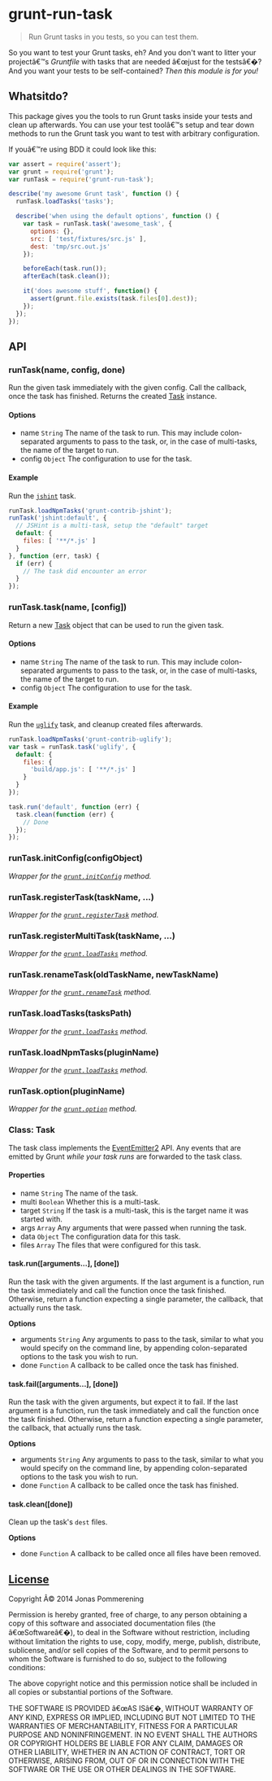 # grunt-run-task

> Run Grunt tasks in you tests, so you can test them.

So you want to test your Grunt tasks, eh? And you don't want to litter your
projectâ€™s _Gruntfile_ with tasks that are needed â€œjust for the testsâ€�? And
you want your tests to be self-contained? _Then this module is for you!_

## Whatsitdo?

This package gives you the tools to run Grunt tasks inside your tests and
clean up afterwards. You can use your test toolâ€™s setup and tear down methods
to run the Grunt task you want to test with arbitrary configuration.

If youâ€™re using BDD it could look like this:

```javascript
var assert = require('assert');
var grunt = require('grunt');
var runTask = require('grunt-run-task');

describe('my awesome Grunt task', function () {
  runTask.loadTasks('tasks');

  describe('when using the default options', function () {
    var task = runTask.task('awesome_task', {
      options: {},
      src: [ 'test/fixtures/src.js' ],
      dest: 'tmp/src.out.js'
    });

    beforeEach(task.run());
    afterEach(task.clean());

    it('does awesome stuff', function() {
      assert(grunt.file.exists(task.files[0].dest));
    });
  });
});
```

## API

### runTask(name, config, done)
Run the given task immediately with the given config. Call the callback,
once the task has finished. Returns the created [Task](#class-task) instance.

#### Options
-  name `String` The name of the task to run. This may include colon-separated
  arguments to pass to the task, or, in the case of multi-tasks, the name of
  the target to run.
- config `Object` The configuration to use for the task.

#### Example
Run the [`jshint`](https://github.com/gruntjs/grunt-contrib-jshint) task.

```js
runTask.loadNpmTasks('grunt-contrib-jshint');
runTask('jshint:default', {
  // JSHint is a multi-task, setup the "default" target
  default: {
    files: [ '**/*.js' ]
  }
}, function (err, task) {
  if (err) {
    // The task did encounter an error
  }
});
```
 
### runTask.task(name, [config])
Return a new [Task](#class-task) object that can be used to run the given task.

#### Options
- name `String` The name of the task to run. This may include colon-separated
  arguments to pass to the task, or, in the case of multi-tasks, the name of
  the target to run.
- config `Object` The configuration to use for the task.

#### Example
Run the [`uglify`](https://github.com/gruntjs/grunt-contrib-uglify) task,
and cleanup created files afterwards.

```js
runTask.loadNpmTasks('grunt-contrib-uglify');
var task = runTask.task('uglify', {
  default: {
    files: {
      'build/app.js': [ '**/*.js' ]
    }
  }
});

task.run('default', function (err) {
  task.clean(function (err) {
    // Done
  });
});
```

### runTask.initConfig(configObject)
_Wrapper for the [`grunt.initConfig`](http://gruntjs.com/api/grunt.config#grunt.config.init) method._

### runTask.registerTask(taskName, ...)
_Wrapper for the [`grunt.registerTask`](http://gruntjs.com/api/grunt.task#grunt.task.registerTask) method._

### runTask.registerMultiTask(taskName, ...)
_Wrapper for the [`grunt.loadTasks`](http://gruntjs.com/api/grunt.task#grunt.task.registerMultiTask) method._

### runTask.renameTask(oldTaskName, newTaskName)
_Wrapper for the [`grunt.renameTask`](http://gruntjs.com/api/grunt.task#grunt.task.renameTask) method._

### runTask.loadTasks(tasksPath)
_Wrapper for the [`grunt.loadTasks`](http://gruntjs.com/api/grunt.task#grunt.task.loadtasks) method._

### runTask.loadNpmTasks(pluginName)
_Wrapper for the [`grunt.loadTasks`](http://gruntjs.com/api/grunt.task#grunt.task.loadtasks) method._

### runTask.option(pluginName)
_Wrapper for the [`grunt.option`](http://gruntjs.com/api/grunt.option) method._

### Class: Task

The task class implements the
[EventEmitter2](https://github.com/asyncly/EventEmitter2) API. Any events that
are emitted by Grunt _while your task runs_ are forwarded to the task class.

#### Properties
- name `String` The name of the task.
- multi `Boolean` Whether this is a multi-task.
- target `String` If the task is a multi-task, this is the target name it was
  started with.
- args `Array` Any arguments that were passed when running the task.
- data `Object` The configuration data for this task.
- files `Array` The files that were configured for this task.

#### task.run([arguments...], [done])
Run the task with the given arguments. If the last argument is a function,
run the task immediately and call the function once the task finished.
Otherwise, return a function expecting a single parameter, the callback,
that actually runs the task.

**Options**
- arguments `String` Any arguments to pass to the task, similar to what you
  would specify on the command line, by appending colon-separated options to
  the task you wish to run.
- done `Function` A callback to be called once the task has finished.

#### task.fail([arguments...], [done])
Run the task with the given arguments, but expect it to fail. If the last
argument is a function, run the task immediately and call the function once
the task finished. Otherwise, return a function expecting a single parameter,
the callback, that actually runs the task.

**Options**
- arguments `String` Any arguments to pass to the task, similar to what you
  would specify on the command line, by appending colon-separated options to
  the task you wish to run.
- done `Function` A callback to be called once the task has finished.

#### task.clean([done])
Clean up the task's `dest` files.

**Options**
- done `Function` A callback to be called once all files have been removed.

## [License](LICENSE-MIT)

Copyright Â© 2014 Jonas Pommerening

Permission is hereby granted, free of charge, to any person obtaining a copy of
this software and associated documentation files (the â€œSoftwareâ€�), to deal in
the Software without restriction, including without limitation the rights to
use, copy, modify, merge, publish, distribute, sublicense, and/or sell copies of
the Software, and to permit persons to whom the Software is furnished to do so,
subject to the following conditions:

The above copyright notice and this permission notice shall be included in all
copies or substantial portions of the Software.

THE SOFTWARE IS PROVIDED â€œAS ISâ€�, WITHOUT WARRANTY OF ANY KIND, EXPRESS OR
IMPLIED, INCLUDING BUT NOT LIMITED TO THE WARRANTIES OF MERCHANTABILITY, FITNESS
FOR A PARTICULAR PURPOSE AND NONINFRINGEMENT. IN NO EVENT SHALL THE AUTHORS OR
COPYRIGHT HOLDERS BE LIABLE FOR ANY CLAIM, DAMAGES OR OTHER LIABILITY, WHETHER
IN AN ACTION OF CONTRACT, TORT OR OTHERWISE, ARISING FROM, OUT OF OR IN
CONNECTION WITH THE SOFTWARE OR THE USE OR OTHER DEALINGS IN THE SOFTWARE.

